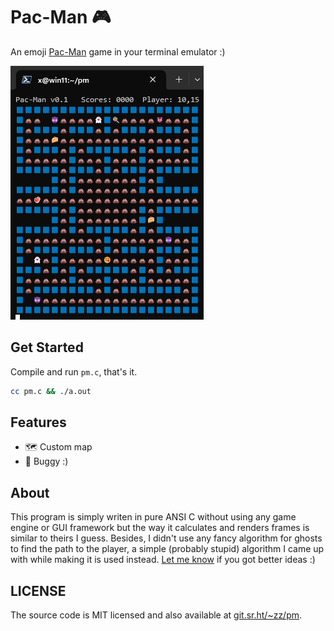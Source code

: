 # Pac-Man 🎮

An emoji [Pac-Man](https://pacman.fandom.com/wiki/Pac-Man_(game)) game in your terminal emulator :)

![shot](./shot.png)


## Get Started

Compile and run `pm.c`, that's it.

```bash
cc pm.c && ./a.out
```

## Features

- 🗺️ Custom map
- 🐛 Buggy :)


## About

This program is simply writen in pure ANSI C without using any game engine or GUI framework but the way it calculates and renders frames is similar to theirs I guess. Besides, I didn't use any fancy algorithm for ghosts to find the path to the player, a simple (probably stupid) algorithm I came up with while making it is used instead. [Let me know](https://github.com/mivinci/pm/issues) if you got better ideas :)


## LICENSE

The source code is MIT licensed and also available at [git.sr.ht/~zz/pm](https://git.sr.ht/~zz/pm).

